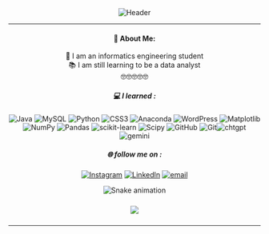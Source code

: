 <div style = " text-align: center;">
<img src ="/gif/tenor.gif" alt = "Header">


---
#### 💫 About Me:
🔭 I am an informatics engineering student <br>📚 I am still learning to be a data analyst <br>🤓🤓🤓🤓🤓

##### 💻 I learned :

![Java](https://img.shields.io/badge/java-%23ED8B00.svg?style=for-the-badge&logo=openjdk&logoColor=white) ![MySQL](https://img.shields.io/badge/mysql-4479A1.svg?style=for-the-badge&logo=mysql&logoColor=white) ![Python](https://img.shields.io/badge/python-3670A0?style=for-the-badge&logo=python&logoColor=ffdd54) ![CSS3](https://img.shields.io/badge/css3-%231572B6.svg?style=for-the-badge&logo=css3&logoColor=white) ![Anaconda](https://img.shields.io/badge/Anaconda-%2344A833.svg?style=for-the-badge&logo=anaconda&logoColor=white) ![WordPress](https://img.shields.io/badge/WordPress-%23117AC9.svg?style=for-the-badge&logo=WordPress&logoColor=white) ![Matplotlib](https://img.shields.io/badge/Matplotlib-%23ffffff.svg?style=for-the-badge&logo=Matplotlib&logoColor=black) ![NumPy](https://img.shields.io/badge/numpy-%23013243.svg?style=for-the-badge&logo=numpy&logoColor=white) ![Pandas](https://img.shields.io/badge/pandas-%23150458.svg?style=for-the-badge&logo=pandas&logoColor=white) ![scikit-learn](https://img.shields.io/badge/scikit--learn-%23F7931E.svg?style=for-the-badge&logo=scikit-learn&logoColor=white) ![Scipy](https://img.shields.io/badge/SciPy-%230C55A5.svg?style=for-the-badge&logo=scipy&logoColor=%white) ![GitHub](https://img.shields.io/badge/github-%23121011.svg?style=for-the-badge&logo=github&logoColor=white) ![Git](https://img.shields.io/badge/git-%23F05033.svg?style=for-the-badge&logo=git&logoColor=white)![chtgpt](https://img.shields.io/badge/ChatGPT-74aa9c?style=for-the-badge&logo=openai&logoColor=white) ![gemini](https://img.shields.io/badge/Google%20Gemini-8E75B2?style=for-the-badge&logo=googlegemini&logoColor=white)

##### 🌐 follow me on :

[![Instagram](https://img.shields.io/badge/Instagram-%23E4405F.svg?logo=Instagram&logoColor=white)](https://instagram.com/https://www.instagram.com/atiffebrianka_?igsh=MW83NGE2ODZpOW5jag==) [![LinkedIn](https://img.shields.io/badge/LinkedIn-%230077B5.svg?logo=linkedin&logoColor=white)](https://linkedin.com/in/https://www.linkedin.com/in/latip-latip-7b47b8364?utm_source=share&utm_campaign=share_via&utm_content=profile&utm_medium=android_app) [![email](https://img.shields.io/badge/Email-D14836?logo=gmail&logoColor=white)](mailto:latiffebrianka@gmail.com)


<img src="https://raw.githubusercontent.com/latiffebrianka/latiffebrianka/output/snake.svg" alt="Snake animation" />

###

<div align="center">
  <img src="https://profile-counter.glitch.me/latiffebrianka/count.svg?"  />
</div>

###
---
